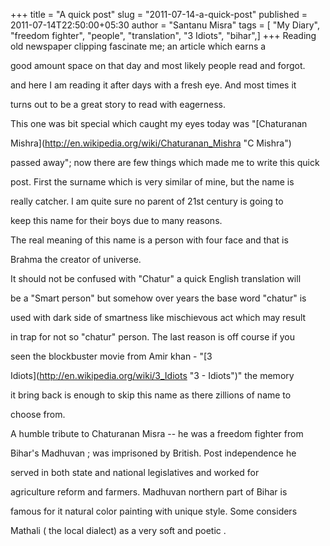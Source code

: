 +++
title = "A quick post"
slug = "2011-07-14-a-quick-post"
published = 2011-07-14T22:50:00+05:30
author = "Santanu Misra"
tags = [ "My Diary", "freedom fighter", "people", "translation", "3 Idiots", "bihar",]
+++
Reading old newspaper clipping fascinate me; an article which earns a
good amount space on that day and most likely people read and forgot.
and here I am reading it after days with a fresh eye. And most times it
turns out to be a great story to read with eagerness.

This one was bit special which caught my eyes today was "[Chaturanan
Mishra](http://en.wikipedia.org/wiki/Chaturanan_Mishra "C Mishra")
passed away"; now there are few things which made me to write this quick
post. First the surname which is very similar of mine, but the name is
really catcher. I am quite sure no parent of 21st century is going to
keep this name for their boys due to many reasons.

The real meaning of this name is a person with four face and that is
Brahma the creator of universe.

It should not be confused with "Chatur" a quick English translation will
be a "Smart person" but somehow over years the base word "chatur" is
used with dark side of smartness like mischievous act which may result
in trap for not so "chatur" person. The last reason is off course if you
seen the blockbuster movie from Amir khan - "[3
Idiots](http://en.wikipedia.org/wiki/3_Idiots "3 - Idiots")" the memory
it bring back is enough to skip this name as there zillions of name to
choose from.

A humble tribute to Chaturanan Misra -- he was a freedom fighter from
Bihar's Madhuvan ; was imprisoned by British. Post independence he
served in both state and national legislatives and worked for
agriculture reform and farmers. Madhuvan northern part of Bihar is
famous for it natural color painting with unique style. Some considers
Mathali ( the local dialect) as a very soft and poetic .
